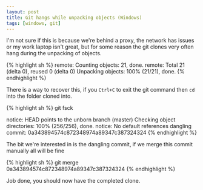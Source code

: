 ```yaml
---
layout: post
title: Git hangs while unpacking objects (Windows)
tags: [windows, git]
---
```


I'm not sure if this is because we're behind a proxy, the network has issues or my work laptop isn't great, but for some reason the git clones very often hang during the unpacking of objects.

{% highlight sh %}
remote: Counting objects: 21, done.
remote: Total 21 (delta 0), reused 0 (delta 0)
Unpacking objects: 100% (21/21), done.
{% endhighlight %}

There is a way to recover this, if you `Ctrl+C` to exit the git command then `cd` into the folder cloned into.

{% highlight sh %}
git fsck

notice: HEAD points to the unborn branch (master)
Checking object directories: 100% (256/256), done.
notice: No default references
dangling commit: 0a343894574c872348974a89347c387324324
{% endhighlight %}

The bit we're interested in is the dangling commit, if we merge this commit manually all will be fine

{% highlight sh %}
git merge 0a343894574c872348974a89347c387324324
{% endhighlight %}

Job done, you should now have the completed clone.
